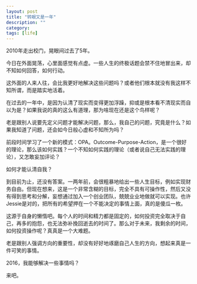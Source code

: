 ```yaml
---
layout: post
title: "转眼又是一年"
description: ""
category: 
tags: [life]
---
```


2010年走出校门，晃眼间过去了5年。

今日在外面晃荡，心里面感觉有点虚。一些人生的终极话题会禁不住地冒出来，却不知如何回答，如何行动。

这外面的人来人往，会比我更好地解决这些问题吗？或者他们根本就没有我这样不知所谓，而是踏实地活着。

在过去的一年中，是因为认清了现实而变得更加浮躁，抑或是根本看不清现实而自以为是？如果我说的真的这么有道理，那为啥现在还是这个鸟样呢？

老是跟别人说要先定义问题才能解决问题，那么，我自己的问题，究竟是什么？如果我知道了问题，还会如今日般心虚和不知所为吗？

前段时间学习了一个新的模式：OPA。Outcome-Purpose-Action，是一个很好的理论，那么该如何实践？一个不知如何实践的理论（或者说自己无法实践的理论），又怎敢妄加评论？

如何才能认清自我？

到目前为止，还没有答案。一两年前，会很粗暴地给出一些人生目标，例如实现财务自由。但现在想来，这是一个非常含糊的目标，完全不具有可操作性，然后又没有得到思考和分解，妄想通过加入一个创业团队，兢兢业业地做就可以实现。也许Jessie是对的，把所有的希望押在一个不能决定的事情上面，真的是傻瓜一枚。

这源于自身的懒惰吧。每个人的时间和精力都是固定的，如何投资完全取决于自己，再多的抱怨，也无法弥补挽回逝去的时间了。那么对于未来，我剩余的时间，如何投资操作呢？真真是一个大难题。

老是跟别人强调方向的重要性，却没有好好地琢磨自己人生的方向，想起来真是一件可笑的事情。

2016，我能够解决一些事情吗？

来吧。
